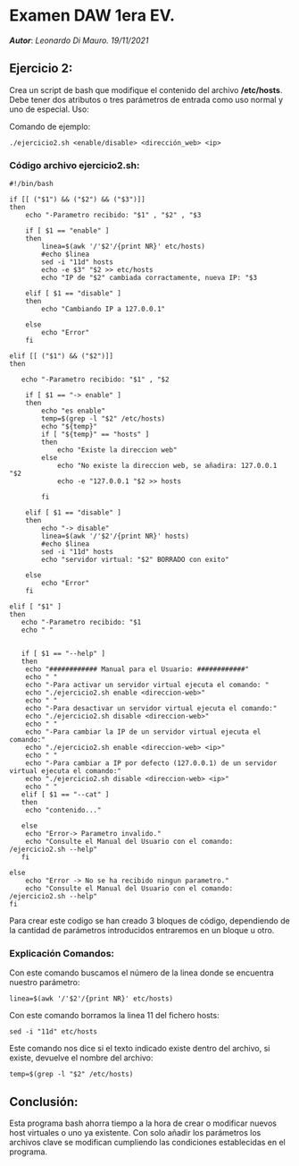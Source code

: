 # Examen DAW 1era EV. 
_**Autor**_: _Leonardo Di Mauro. 19/11/2021_
## Ejercicio 2:

Crea un script de bash que modifique el contenido del archivo **/etc/hosts**. Debe tener dos atributos o tres parámetros de entrada como uso normal y uno de especial. Uso:

Comando de ejemplo: 

```
./ejercicio2.sh <enable/disable> <dirección_web> <ip>
```

### Código archivo **ejercicio2.sh**:

```
#!/bin/bash

if [[ ("$1") && ("$2") && ("$3")]]
then
    echo "-Parametro recibido: "$1" , "$2" , "$3

    if [ $1 == "enable" ]
    then 
        linea=$(awk '/'$2'/{print NR}' etc/hosts)
        #echo $linea
        sed -i "11d" hosts
        echo -e $3" "$2 >> etc/hosts
        echo "IP de "$2" cambiada corractamente, nueva IP: "$3

    elif [ $1 == "disable" ]
    then
        echo "Cambiando IP a 127.0.0.1"

    else
   	    echo "Error"
    fi

elif [[ ("$1") && ("$2")]]
then

   echo "-Parametro recibido: "$1" , "$2
   
    if [ $1 == "-> enable" ]
    then 
        echo "es enable"
        temp=$(grep -l "$2" /etc/hosts)        
        echo "${temp}"
        if [ "${temp}" == "hosts" ]
        then 
            echo "Existe la direccion web"
        else
   	        echo "No existe la direccion web, se añadira: 127.0.0.1 "$2
            echo -e "127.0.0.1 "$2 >> hosts 
            
        fi

    elif [ $1 == "disable" ]
    then
        echo "-> disable"
        linea=$(awk '/'$2'/{print NR}' hosts)
        #echo $linea
        sed -i "11d" hosts
        echo "servidor virtual: "$2" BORRADO con exito"

    else
   	    echo "Error"
    fi

elif [ "$1" ]
then
   echo "-Parametro recibido: "$1
   echo " "

   
   if [ $1 == "--help" ]
   then   	
   	echo "############ Manual para el Usuario: ############"
    echo " "
    echo "-Para activar un servidor virtual ejecuta el comando: "
    echo "./ejercicio2.sh enable <direccion-web>"
    echo " "
    echo "-Para desactivar un servidor virtual ejecuta el comando:"
    echo "./ejercicio2.sh disable <direccion-web>"
    echo " "
    echo "-Para cambiar la IP de un servidor virtual ejecuta el comando:"
    echo "./ejercicio2.sh enable <direccion-web> <ip>"
    echo " "
    echo "-Para cambiar a IP por defecto (127.0.0.1) de un servidor virtual ejecuta el comando:"
    echo "./ejercicio2.sh disable <direccion-web> <ip>"
    echo " "
   elif [ $1 == "--cat" ]
   then
   	echo "contenido..."
   	
   else
   	echo "Error-> Parametro invalido."
    echo "Consulte el Manual del Usuario con el comando:  /ejercicio2.sh --help"
   fi

else
    echo "Error -> No se ha recibido ningun parametro."
    echo "Consulte el Manual del Usuario con el comando:  /ejercicio2.sh --help"
fi
```

Para crear este codigo se han creado 3 bloques de código, dependiendo de la cantidad de parámetros introducidos entraremos en un bloque u otro.

### Explicación Comandos:

Con este comando buscamos el número de la linea donde se encuentra nuestro parámetro:

```
linea=$(awk '/'$2'/{print NR}' etc/hosts)
```

Con este comando borramos la linea 11 del fichero hosts:
```
sed -i "11d" etc/hosts

```
Este comando nos dice si el texto indicado existe dentro del archivo, si existe, devuelve el nombre del archivo:
```
temp=$(grep -l "$2" /etc/hosts) 
```

## Conclusión:

Esta programa bash ahorra tiempo a la hora de crear o modificar nuevos host virtuales o uno ya existente. Con solo añadir los parámetros los archivos clave se modifican cumpliendo las condiciones establecidas en el programa.





